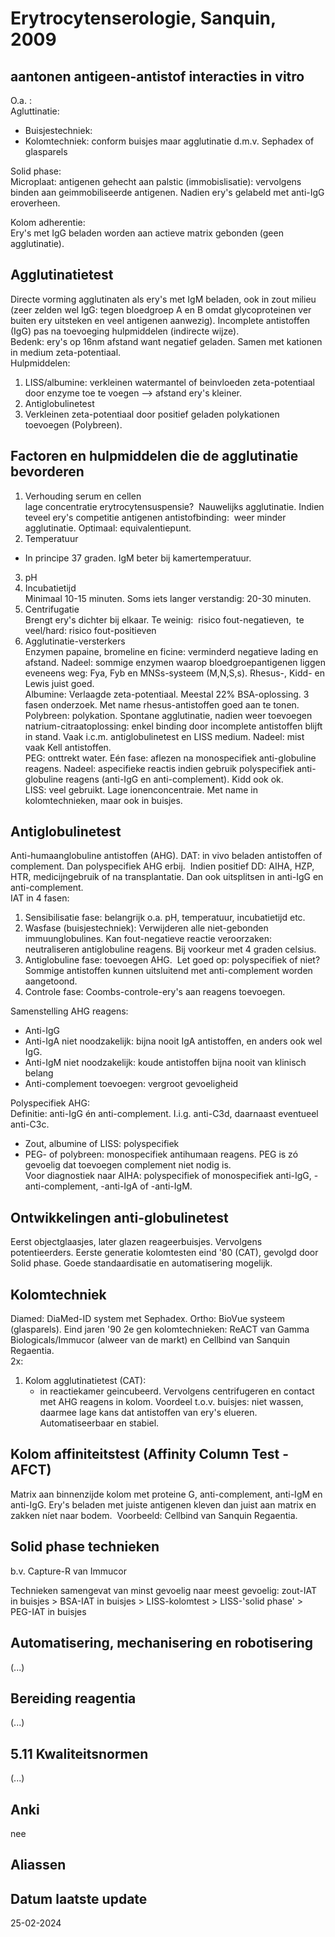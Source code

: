 # Erytrocytenserologie, Sanquin, 2009 
## aantonen antigeen-antistof interacties in vitro  
O.a. :  
Agluttinatie:
- Buisjestechniek:  
- Kolomtechniek: conform buisjes maar agglutinatie d.m.v. Sephadex of glasparels 
    
Solid phase:  
Microplaat: antigenen gehecht aan palstic (immobislisatie): vervolgens binden aan geimmobiliseerde antigenen. Nadien ery's gelabeld met anti-IgG eroverheen.  
  
Kolom adherentie:  
Ery's met IgG beladen worden aan actieve matrix gebonden (geen agglutinatie).  
  
## Agglutinatietest  
Directe vorming agglutinaten als ery's met IgM beladen, ook in zout milieu (zeer zelden wel IgG: tegen bloedgroep A en B omdat glycoproteinen ver buiten ery uitsteken en veel antigenen aanwezig). Incomplete antistoffen (IgG) pas na toevoeging hulpmiddelen (indirecte wijze).  
Bedenk: ery's op 16nm afstand want negatief geladen. Samen met kationen in medium zeta-potentiaal.  
Hulpmiddelen:  
1. LISS/albumine: verkleinen watermantel of beinvloeden zeta-potentiaal door enzyme toe te voegen --> afstand ery's kleiner.  
2. Antiglobulinetest  
3. Verkleinen zeta-potentiaal door positief geladen polykationen toevoegen (Polybreen).  
  
## Factoren en hulpmiddelen die de agglutinatie bevorderen  
1. Verhouding serum en cellen  
lage concentratie erytrocytensuspensie?  Nauwelijks agglutinatie. Indien teveel ery's competitie antigenen antistofbinding:  weer minder agglutinatie. Optimaal: equivalentiepunt.  
2. Temperatuur  
- In principe 37 graden. IgM beter bij kamertemperatuur.  
3. pH  
4. Incubatietijd  
Minimaal 10-15 minuten. Soms iets langer verstandig: 20-30 minuten.  
5. Centrifugatie  
Brengt ery's dichter bij elkaar. Te weinig:  risico fout-negatieven,  te veel/hard: risico fout-positieven  
6. Agglutinatie-versterkers  
Enzymen papaine, bromeline en ficine: verminderd negatieve lading en afstand. Nadeel: sommige enzymen waarop bloedgroepantigenen liggen eveneens weg: Fya, Fyb en MNSs-systeem (M,N,S,s). Rhesus-, Kidd- en Lewis juist goed.  
Albumine: Verlaagde zeta-potentiaal. Meestal 22% BSA-oplossing. 3 fasen onderzoek. Met name rhesus-antistoffen goed aan te tonen.  
Polybreen: polykation. Spontane agglutinatie, nadien weer toevoegen natrium-citraatoplossing: enkel binding door incomplete antistoffen blijft in stand. Vaak i.c.m. antiglobulinetest en LISS medium. Nadeel: mist vaak Kell antistoffen.  
PEG: onttrekt water. Eén fase: aflezen na monospecifiek anti-globuline reagens. Nadeel: aspecifieke reactis indien gebruik polyspecifiek anti-globuline reagens (anti-IgG en anti-complement). Kidd ook ok.  
LISS: veel gebruikt. Lage ionenconcentraie. Met name in kolomtechnieken, maar ook in buisjes.  
  
## Antiglobulinetest  
Anti-humaanglobuline antistoffen (AHG). DAT: in vivo beladen antistoffen of complement. Dan polyspecifiek AHG erbij.  Indien positief DD: AIHA, HZP, HTR, medicijngebruik of na transplantatie. Dan ook uitsplitsen in anti-IgG en anti-complement.  
IAT in 4 fasen:  
1. Sensibilisatie fase: belangrijk o.a. pH, temperatuur, incubatietijd etc.  
2. Wasfase (buisjestechniek): Verwijderen alle niet-gebonden immuunglobulines. Kan fout-negatieve reactie veroorzaken: neutraliseren antiglobuline reagens. Bij voorkeur met 4 graden celsius.  
3. Antiglobuline fase: toevoegen AHG.  Let goed op: polyspecifiek of niet? Sommige antistoffen kunnen uitsluitend met anti-complement worden aangetoond.  
4. Controle fase: Coombs-controle-ery's aan reagens toevoegen.  
  
Samenstelling AHG reagens:  
- Anti-IgG  
- Anti-IgA niet noodzakelijk: bijna nooit IgA antistoffen, en anders ook wel IgG.  
- Anti-IgM niet noodzakelijk: koude antistoffen bijna nooit van klinisch belang  
- Anti-complement toevoegen: vergroot gevoeligheid  
  
Polyspecifiek AHG:  
Definitie: anti-IgG én anti-complement. I.i.g. anti-C3d, daarnaast eventueel anti-C3c.  
- Zout, albumine of LISS: polyspecifiek  
- PEG- of polybreen: monospecifiek antihumaan reagens. PEG is zó gevoelig dat toevoegen complement niet nodig is.  
Voor diagnostiek naar AIHA: polyspecifiek of monospecifiek anti-IgG, -anti-complement, -anti-IgA of -anti-IgM.  
  
## Ontwikkelingen anti-globulinetest  
Eerst objectglaasjes, later glazen reageerbuisjes. Vervolgens potentieerders. Eerste generatie kolomtesten eind '80 (CAT), gevolgd door Solid phase. Goede standaardisatie en automatisering mogelijk.  
  
## Kolomtechniek  
Diamed: DiaMed-ID system met Sephadex. Ortho: BioVue systeem (glasparels). Eind jaren '90 2e gen kolomtechnieken: ReACT van Gamma Biologicals/Immucor (alweer van de markt) en Cellbind van Sanquin Regaentia.  
2x:

1. Kolom agglutinatietest (CAT):  
    - in reactiekamer geincubeerd. Vervolgens centrifugeren en contact met AHG reagens in kolom. Voordeel t.o.v. buisjes: niet wassen, daarmee lage kans dat antistoffen van ery's elueren. Automatiseerbaar en stabiel. 
    

## Kolom affiniteitstest (Affinity Column Test - AFCT)  
Matrix aan binnenzijde kolom met proteine G, anti-complement, anti-IgM en anti-IgG. Ery's beladen met juiste antigenen kleven dan juist aan matrix en zakken níet naar bodem.  Voorbeeld: Cellbind van Sanquin Regaentia.  
  
## Solid phase technieken  
b.v. Capture-R van Immucor  
  
Technieken samengevat van minst gevoelig naar meest gevoelig: zout-IAT in buisjes > BSA-IAT in buisjes > LISS-kolomtest > LISS-'solid phase' > PEG-IAT in buisjes  
## Automatisering, mechanisering en robotisering
(...)  
## Bereiding reagentia
(...)  
## 5.11 Kwaliteitsnormen
(...)
## Anki
nee
## Aliassen
## Datum laatste update
25-02-2024